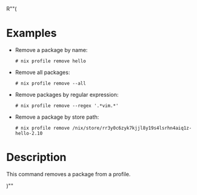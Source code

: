 R""(

# Examples

* Remove a package by name:

  ```console
  # nix profile remove hello
  ```

* Remove all packages:

  ```console
  # nix profile remove --all
  ```

* Remove packages by regular expression:

  ```console
  # nix profile remove --regex '.*vim.*'
  ```


* Remove a package by store path:

  ```console
  # nix profile remove /nix/store/rr3y0c6zyk7kjjl8y19s4lsrhn4aiq1z-hello-2.10
  ```

# Description

This command removes a package from a profile.

)""
